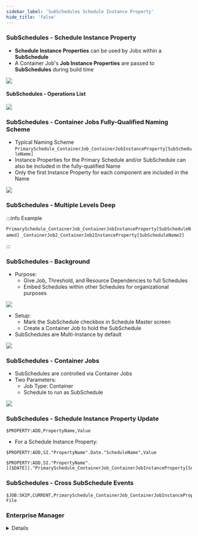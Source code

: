 ```yaml
---
sidebar_label: 'SubSchedules Schedule Instance Property'
hide_title: 'false'
---
```


<head>
  <meta name="robots" content="noindex, nofollow" />
</head>

### SubSchedules - Schedule Instance Property

* **Schedule Instance Properties** can be used by Jobs within a **SubSchedule**
* A Container Job's **Job Instance Properties** are passed to **SubSchedules** during build time

![](../static/imgadvanced/SubSchedule_Instance_Properties_SM.png)

#### SubSchedules - Operations List

![](../static/imgadvanced/multi_instance_subschedule_operations.png)


### SubSchedules - Container Jobs Fully-Qualified Naming Scheme

* Typical Naming Scheme
```PrimarySchedule_ContainerJob_ContainerJobInstanceProperty[SubScheduleName]```  
* Instance Properties for the Primary Schedule and/or SubSchedule can also be included in the fully-qualified Name
* Only the first Instance Property for each component are included in the Name

![](../static/imgadvanced/schedule_selection_info_subschedule_sm.png)


### SubSchedules - Multiple Levels Deep


:::info Example

```PrimarySchedule_ContainerJob_ContainerJobInstanceProperty[SubScheduleNamed]```
```_ContainerJob2_ContainerJob2InstanceProperty[SubScheduleName2]```

:::

### SubSchedules - Background

* Purpose:
    * Give Job, Threshold, and Resource Dependencies to full Schedules
    * Embed Schedules within other Schedules for organizational purposes

![](../static/imgadvanced/subschedule_visualization_advanced.png)

* Setup:
    * Mark the SubSchedule checkbox in Schedule Master screen
    * Create a Container Job to hold the SubSchedule
* SubSchedules are Multi-Instance by default

![](../static/imgadvanced/subschedule_scheduleproperties_sm.png)

### SubSchedules - Container Jobs

* SubSchedules are controlled via Container Jobs
* Two Parameters:
    * Job Type: Container
    * Schedule to run as SubSchedule

![](../static/imgadvanced/subschedule_containerjob_sm.png)

### SubSchedules - Schedule Instance Property Update

```$PROPERTY:ADD,PropertyName,Value```

* For a Schedule Instance Property:

```$PROPERTY:ADD,SI."PropertyName".Date."ScheduleName",Value```

```
$PROPERTY:ADD,SI."PropertyName".[[$DATE]]."PrimarySchedule_ContainerJob_ContainerJobInstanceProperty[SubScheduleName]_ContainerJob2_ContainerJob2Instance[SubSchedule2Name]",Value
```

### SubSchedules - Cross SubSchedule Events

```
$JOB:SKIP,CURRENT,PrimarySchedule_ContainerJob_ContainerJobInstanceProperty[SubScheduleName]_ContainerJob2_ContainerJob2InstanceProperty[SubSchedule2Name],Upload File
```

### Enterprise Manager

<details>

#### SubSchedules - Schedule Instance Property

* **Schedule Instance Properties** can be used by Jobs within a **SubSchedule**
* A Container Job's **Job Instance Properties** are passed to **SubSchedules** during build time  

![](../static/imgadvanced/SubScheduleInstanceProperties.png)

#### SubSchedules - Operations List 

![](../static/imgadvanced/SubScheduleOperationsList.png)

#### Subschedules - Operations Matrix  

![](../static/imgadvanced/SubSchedulesOperationsMatrix.png)

#### SubSchedules - Container Jobs Fully-Qualified Naming Scheme

* Typical Naming Scheme
```PrimarySchedule_ContainerJob_ContainerJobInstanceProperty[SubScheduleName]```  
* Instance Properties for the Primary Schedule and/or SubSchedule can also be included in the fully-qualified Name
* Only the first Instance Property for each component are included in the Name

![](../static/imgadvanced/ContainerJobNames.png)

#### SubSchedules - Multiple Levels Deep

```
PrimarySchedule_ContainerJob_ContainerJobInstanceProperty[SubScheduleNamed]_ContainerJob2_ContainerJob2InstanceProperty[SubScheduleName2]
```  

![](../static/imgadvanced/SubSchedulesMultipleLevels.png)

#### SubSchedules - Background

* Purpose:
    * Give Job, Threshold, and Resource Dependencies to full Schedules
    * Embed Schedules within other Schedules for organizational purposes
* Setup:
    * Mark the SubSchedule checkbox in Schedule Master screen
    * Create a Container Job to hold the SubSchedule
* SubSchedules are Multi-Instance by default

![](../static/imgadvanced/SubScheduleCheckBox.png)

#### SubSchedules - Container Jobs

* SubSchedules are controlled via Container Jobs
* Two Parameters:
    * Job Type: Container
    * Schedule to run as SubSchedule

![](../static/imgadvanced/SubScheduleJobMaster.png)

#### SubSchedules - Schedule Instance Property Update

```$PROPERTY:ADD,PropertyName,Value```

* For a Schedule Instance Property:

```$PROPERTY:ADD,SI."PropertyName".Date."ScheduleName",Value```

```
$PROPERTY:ADD,SI."PropertyName".[[$DATE]]."PrimarySchedule_ContainerJob_ContainerJobInstanceProperty[SubScheduleName]_ContainerJob2_ContainerJob2Instance[SubSchedule2Name]",Value
```

#### SubSchedules - Cross SubSchedule Events

```
$JOB:SKIP,CURRENT,PrimarySchedule_ContainerJob_ContainerJobInstanceProperty[SubScheduleName]_ContainerJob2_ContainerJob2InstanceProperty[SubSchedule2Name],Upload File
```

</details>